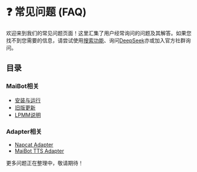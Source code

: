 # ❓ 常见问题 (FAQ)

欢迎来到我们的常见问题页面！这里汇集了用户经常询问的问题及其解答。如果您找不到您需要的信息，请尝试使用[搜索功能](https://www.bing.com)、询问[DeepSeek](https://www.deepseek.com)亦或加入官方社群询问。

## 目录

### MaiBot相关
- [安装与运行](/faq/maibot/install_running)
- [旧版更新](/faq/maibot/update_to_07)
- [LPMM说明](/faq/maibot/lpmm)

### Adapter相关
- [Napcat Adapter](/faq/maibot-napcat-adapter/)
- [MaiBot TTS Adapter](/faq/maibot-tts-adapter/)

更多问题正在整理中，敬请期待！